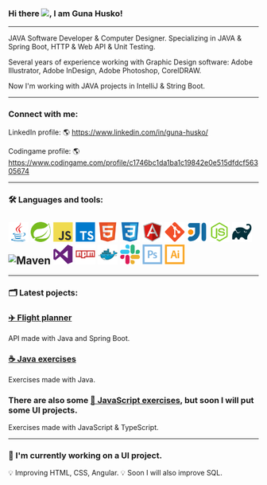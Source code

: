 ### Hi there <img src="https://raw.githubusercontent.com/MartinHeinz/MartinHeinz/master/wave.gif" width="30px">, I am Guna Husko!

---

JAVA Software Developer & Computer Designer. Specializing in JAVA & Spring Boot, HTTP & Web API & Unit Testing.

Several years of experience working with Graphic Design software: Adobe Illustrator, Adobe InDesign, Adobe Photoshop, CorelDRAW.

Now I'm working with JAVA projects in IntelliJ & String Boot.

---

### Connect with me:

LinkedIn profile: 🌎 https://www.linkedin.com/in/guna-husko/

Codingame profile: 🌎 https://www.codingame.com/profile/c1746bc1da1ba1c19842e0e515dfdcf56305674

---

### 🛠️ Languages and tools:


<img src="https://github.com/devicons/devicon/blob/master/icons/java/java-original.svg" alt="JAVA" title="JAVA" width="40" height="40"/>  <img src="https://github.com/devicons/devicon/blob/master/icons/spring/spring-original.svg" alt="Spring" title="Spring" width="40" height="40"/>  <img src="https://github.com/devicons/devicon/blob/master/icons/javascript/javascript-original.svg" alt="JavaScript" title="JavaScript" width="40" height="40"/>  <img src="https://github.com/devicons/devicon/blob/master/icons/typescript/typescript-original.svg" alt="TypeScript" title="TypeScript" width="40" height="40"/>  <img src="https://github.com/devicons/devicon/blob/master/icons/html5/html5-original.svg" alt="HTML" title="HTML" width="40" height="40"/>  <img src="https://github.com/devicons/devicon/blob/master/icons/css3/css3-original.svg" alt="CSS" title="CSS" width="40" height="40"/>  <img src="https://github.com/devicons/devicon/blob/master/icons/angularjs/angularjs-original.svg" alt="Angular" title="Angular" width="40" height="40"/>  <img src="https://github.com/devicons/devicon/blob/master/icons/git/git-plain.svg" alt="Git" title="Git" width="40" height="40"/>  <img src="https://github.com/devicons/devicon/blob/master/icons/intellij/intellij-original.svg" alt="IntelliJ" title="IntelliJ" width="40" height="40"/>  <img src="https://github.com/devicons/devicon/blob/master/icons/nodejs/nodejs-original.svg" alt="NodeJS" title="NodeJS" width="40" height="40"/>  <img src="https://github.com/devicons/devicon/blob/master/icons/gradle/gradle-plain.svg" alt="Gradle" title="Gradle" width="40" height="40"/>  <img src="https://maven.apache.org/images/maven-logo-white-on-black.svg" alt="Maven" title="Maven" width="60" height="30"/>  <img src="https://github.com/devicons/devicon/blob/master/icons/visualstudio/visualstudio-plain.svg" alt="VS Code" title="VS Code" width="40" height="40"/>  <img src="https://github.com/devicons/devicon/blob/master/icons/npm/npm-original-wordmark.svg" alt="npm" title="npm" width="40" height="40"/>  <img src="https://github.com/devicons/devicon/blob/master/icons/docker/docker-original.svg" alt="Docker" title="Docker" width="40" height="40"/>  <img src="https://github.com/devicons/devicon/blob/master/icons/slack/slack-original.svg" alt="Slack" title="Slack" width="40" height="40"/>  <img src="https://github.com/devicons/devicon/blob/master/icons/photoshop/photoshop-line.svg" alt="Photoshop" title="Photoshop" width="40" height="40"/>  <img src="https://github.com/devicons/devicon/blob/master/icons/illustrator/illustrator-line.svg" alt="Illustrator" title="Illustrator" width="40" height="40"/>                                                                                                                                  
---
---

### 🗂️ Latest pojects:

### <a href="https://github.com/gunahusko/flight-planner">✈️ Flight planner</a>
API made with Java and Spring Boot.

### <a href="https://github.com/gunahusko/java-home-exercises">☕ Java exercises</a>
Exercises made with Java.

### There are also some <a href="https://github.com/gunahusko/prep-course-part-two-main">🚩 JavaScript exercises</a>, but soon I will put some UI projects.
Exercises made with JavaScript & TypeScript.

---

### 🚧 I'm currently working on a UI project.
💡 Improving HTML, CSS, Angular.
💡 Soon I will also improve SQL.
